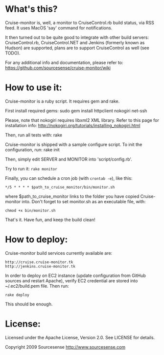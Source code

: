 # What's this?

Cruise-monitor is, well, a monitor to CruiseControl.rb build status, via RSS feed. It uses
MacOS 'say' command for notifications.

It then turned out to be quite good to integrate with other build servers: CruiseControl.rb, 
CruiseControl.NET and Jenkins (formerly known as Hudson) are supported, plans are to support CruiseControl as well (see TODO).

For any additional info and documentation, please refer to:
	https://github.com/sourcesense/cruise-monitor/wiki

# How to use it:

Cruise-monitor is a ruby script. It requires gem and rake.

First install required gems:
	sudo gem install httpclient nokogiri net-ssh

Please, note that nokogiri requires libxml2 XML library. Refer to this page 
for installation info:
	http://nokogiri.org/tutorials/installing_nokogiri.html

Then, run all tests with:
	rake

Cruise-monitor is shipped with a sample configure script. To init the configuration, run:
	rake init

Then, simply edit SERVER and MONITOR into 'script/config.rb'.

Try to run it:
	`rake monitor`

Finally, you can schedule a cron job (with `crontab -e`), like this:

	*/5 * * * * $path_to_cruise_monitor/bin/monitor.sh

where $path_to_cruise_monitor links to the folder you have copied Cruise-monitor into. Don't forget to set
monitor.sh as an executable file, with:

	chmod +x bin/monitor.sh

That's it. Have fun, and keep the build clean!

# How to deploy:

Cruise-monitor build services currently available are:

	http://cruise.cruise-monitor.tk
	http://jenkins.cruise-monitor.tk

In order to deploy on EC2 instance (update configuration from GitHub sources and restart 
Apache), verify EC2 credential are stored into ~/.ec2/build.pem file. Then run:

	rake deploy

This should be enough.

# License:

Licensed under the Apache License, Version 2.0. See LICENSE for details.

Copyright 2009 Sourcesense http://www.sourcesense.com

